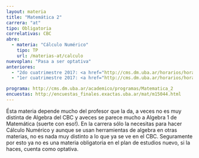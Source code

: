 ```yaml
---
layout: materia
title: "Matemática 2"
carrera: "at"
tipo: Obligatoria
correlativas: CBC
abre:
  - materia: "Cálculo Numérico"
    tipo: TP
    url: /materias-at/calculo
nuevoplan: "Pasa a ser optativa"
anteriores:
  - "2do cuatrimestre 2017: <a href="http://cms.dm.uba.ar/horarios/horarios_html?cuatrim=20172">Horarios</a>"
  - "1er cuatrimestre 2017: <a href="http://cms.dm.uba.ar/horarios/horarios_html?cuatrim=20171">Horarios</a>"

programa: http://cms.dm.uba.ar/academico/programas/Matematica_2
encuestas: http://encuestas_finales.exactas.uba.ar/mat/m15044.html
---
```


Ésta materia depende mucho del profesor que la da, a veces no es muy distinta de Algebra del CBC y aveces se parece mucho a Algebra 1 de Matemática (suerte con eso!). En la carrera sólo la necesitas para hacer Cálculo Numérico y aunque se usan herramientas de algebra en otras materias, no es nada muy distinto a lo que ya se ve en el CBC. Seguramente por esto ya no es una materia obligatoria en el plan de estudios nuevo, si la haces, cuenta como optativa.